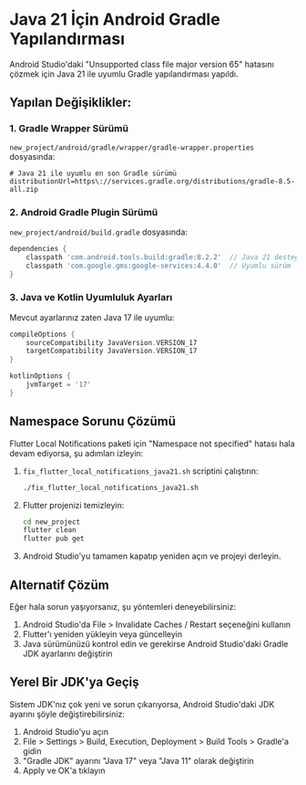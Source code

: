 # Java 21 İçin Android Gradle Yapılandırması

Android Studio'daki "Unsupported class file major version 65" hatasını çözmek için Java 21 ile uyumlu Gradle yapılandırması yapıldı.

## Yapılan Değişiklikler:

### 1. Gradle Wrapper Sürümü
`new_project/android/gradle/wrapper/gradle-wrapper.properties` dosyasında:

```properties
# Java 21 ile uyumlu en son Gradle sürümü
distributionUrl=https\://services.gradle.org/distributions/gradle-8.5-all.zip
```

### 2. Android Gradle Plugin Sürümü
`new_project/android/build.gradle` dosyasında:

```gradle
dependencies {
    classpath 'com.android.tools.build:gradle:8.2.2'  // Java 21 desteği
    classpath 'com.google.gms:google-services:4.4.0'  // Uyumlu sürüm
}
```

### 3. Java ve Kotlin Uyumluluk Ayarları
Mevcut ayarlarınız zaten Java 17 ile uyumlu:

```gradle
compileOptions {
    sourceCompatibility JavaVersion.VERSION_17
    targetCompatibility JavaVersion.VERSION_17
}

kotlinOptions {
    jvmTarget = '17'
}
```

## Namespace Sorunu Çözümü

Flutter Local Notifications paketi için "Namespace not specified" hatası hala devam ediyorsa, şu adımları izleyin:

1. `fix_flutter_local_notifications_java21.sh` scriptini çalıştırın:
   ```bash
   ./fix_flutter_local_notifications_java21.sh
   ```

2. Flutter projenizi temizleyin:
   ```bash
   cd new_project
   flutter clean
   flutter pub get
   ```

3. Android Studio'yu tamamen kapatıp yeniden açın ve projeyi derleyin.

## Alternatif Çözüm

Eğer hala sorun yaşıyorsanız, şu yöntemleri deneyebilirsiniz:

1. Android Studio'da File > Invalidate Caches / Restart seçeneğini kullanın
2. Flutter'ı yeniden yükleyin veya güncelleyin
3. Java sürümünüzü kontrol edin ve gerekirse Android Studio'daki Gradle JDK ayarlarını değiştirin

## Yerel Bir JDK'ya Geçiş

Sistem JDK'nız çok yeni ve sorun çıkarıyorsa, Android Studio'daki JDK ayarını şöyle değiştirebilirsiniz:

1. Android Studio'yu açın
2. File > Settings > Build, Execution, Deployment > Build Tools > Gradle'a gidin
3. "Gradle JDK" ayarını "Java 17" veya "Java 11" olarak değiştirin
4. Apply ve OK'a tıklayın
